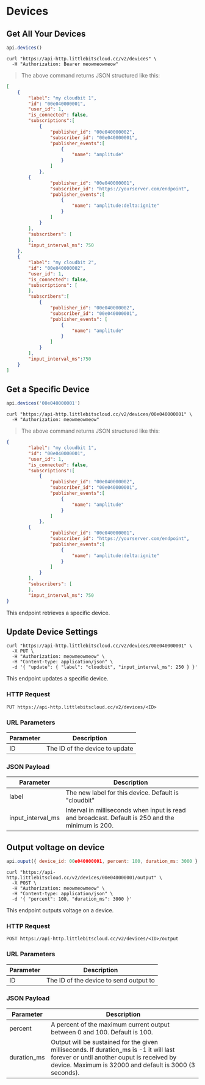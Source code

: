 # Devices

## Get All Your Devices

```javascript
api.devices()
```

```shell
curl "https://api-http.littlebitscloud.cc/v2/devices" \
  -H "Authorization: Bearer meowmeowmeow"
```

> The above command returns JSON structured like this:

```json
[
	{
		"label": "my cloudbit 1",
		"id": "00e040000001",
		"user_id": 1,
		"is_connected": false,
		"subscriptions":[
			{
				"publisher_id": "00e040000002",
				"subscriber_id": "00e040000001",
				"publisher_events":[
					{
						"name": "amplitude"
					}
				]
			},
		{
				"publisher_id": "00e040000001",
				"subscriber_id": "https://yourserver.com/endpoint",
				"publisher_events":[
					{
						"name": "amplitude:delta:ignite"
					}
				]
			}
		],
		"subscribers": [
		],
		"input_interval_ms": 750
	},
	{
		"label": "my cloudbit 2",
		"id": "00e040000002",
		"user_id": 1,
		"is_connected": false,
		"subscriptions": [
		],
		"subscribers":[
			{
				"publisher_id": "00e040000002",
				"subscriber_id": "00e040000001",
				"publisher_events": [
					{
						"name": "amplitude"
					}
				]
			}
		],
		"input_interval_ms":750
	}
]
```

## Get a Specific Device

```javascript
api.devices('00e040000001')
```

```shell
curl "https://api-http.littlebitscloud.cc/v2/devices/00e040000001" \
  -H "Authorization: meowmeowmeow"
```

> The above command returns JSON structured like this:

```json
{
		"label": "my cloudbit 1",
		"id": "00e040000001",
		"user_id": 1,
		"is_connected": false,
		"subscriptions":[
			{
				"publisher_id": "00e040000002",
				"subscriber_id": "00e040000001",
				"publisher_events":[
					{
						"name": "amplitude"
					}
				]
			},
		{
				"publisher_id": "00e040000001",
				"subscriber_id": "https://yourserver.com/endpoint",
				"publisher_events":[
					{
						"name": "amplitude:delta:ignite"
					}
				]
			}
		],
		"subscribers": [
		],
		"input_interval_ms": 750
}
```

This endpoint retrieves a specific device.

## Update Device Settings

```shell
curl "https://api-http.littlebitscloud.cc/v2/devices/00e040000001" \
  -X PUT \
  -H "Authorization: meowmeowmeow" \
  -H "Content-type: application/json" \
  -d '{ "update": { "label": "cloudbit", "input_interval_ms": 250 } }'
```

This endpoint updates a specific device.

### HTTP Request

`PUT https://api-http.littlebitscloud.cc/v2/devices/<ID>`

### URL Parameters

Parameter | Description
--------- | -----------
  ID | The ID of the device to update

### JSON Payload

Parameter | Description
--------- | -----------
  label | The new label for this device. Default is "cloudbit"
  input_interval_ms | Interval in milliseconds when input is read and broadcast. Default is 250 and the minimum is 200.

## Output voltage on device

```javascript
api.ouput({ device_id: 00e040000001, percent: 100, duration_ms: 3000 }
```

```shell
curl "https://api-http.littlebitscloud.cc/v2/devices/00e040000001/output" \
  -X POST \
  -H "Authorization: meowmeowmeow" \
  -H "Content-type: application/json" \
  -d '{ "percent": 100, "duration_ms": 3000 }'
```

This endpoint outputs voltage on a device.

### HTTP Request

`POST https://api-http.littlebitscloud.cc/v2/devices/<ID>/output`

### URL Parameters

Parameter | Description
--------- | -----------
  ID | The ID of the device to send output to

### JSON Payload

Parameter | Description
--------- | -----------
  percent | A percent of the maximum current output between 0 and 100. Default is 100.
  duration_ms | Output will be sustained for the given milliseconds. If duration_ms is -1 it will last forever or until another ouput is received by device. Maximum is 32000 and default is 3000 (3 seconds).
